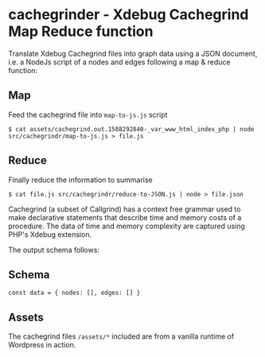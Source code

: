 # cachegrinder - Xdebug Cachegrind Map Reduce function

Translate Xdebug Cachegrind files into graph data using a JSON document, i.e. a NodeJs script of a nodes and edges following a map & reduce function:

## Map
Feed the cachegrind file into `map-to-js.js` script


`$ cat assets/cachegrind.out.1588292840-_var_www_html_index_php |
node src/cachegrindr/map-to-js.js > file.js`

## Reduce
Finally reduce the information to summarise

`$ cat file.js src/cachegrindr/reduce-to-JSON.js | node > file.json`

Cachegrind (a subset of Callgrind) has a context free grammar used to make declarative statements that describe time and memory costs of a procedure. The data of time and memory complexity are captured using PHP's Xdebug extension.

The output schema follows:

## Schema
`const data = { nodes: [], edges: [] }`

## Assets
The cachegrind files `/assets/*` included are from a vanilla runtime of Wordpress in action.
